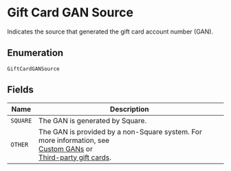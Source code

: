 
# Gift Card GAN Source

Indicates the source that generated the gift card
account number (GAN).

## Enumeration

`GiftCardGANSource`

## Fields

| Name | Description |
|  --- | --- |
| `SQUARE` | The GAN is generated by Square. |
| `OTHER` | The GAN is provided by a non-Square system. For more information, see<br>[Custom GANs](https://developer.squareup.com/docs/gift-cards/using-gift-cards-api#custom-gans) or<br>[Third-party gift cards](https://developer.squareup.com/docs/gift-cards/using-gift-cards-api#third-party-gift-cards). |


